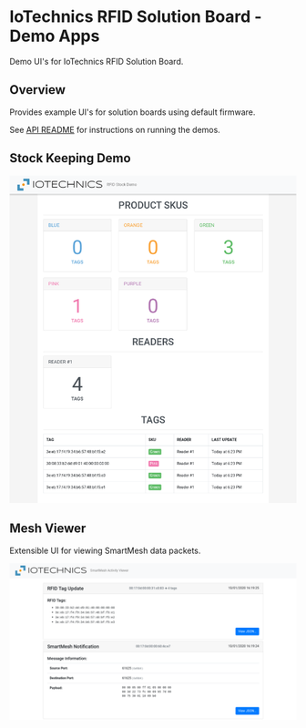 # IoTechnics RFID Solution Board - Demo Apps

Demo UI's for IoTechnics RFID Solution Board.   

## Overview

Provides example UI's for solution boards using default firmware.   

See [API README](api/README.md) for instructions on running the demos.   

## Stock Keeping Demo

![stock-demo](docs/stock-demo.png)

## Mesh Viewer

Extensible UI for viewing SmartMesh data packets.

![mesh-viewer](docs/mesh-viewer.png)

